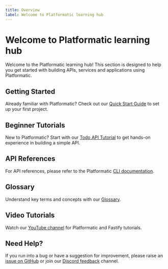 ```yaml
---
title: Overview
label: Welcome to Platformatic learning hub
---
```


# Welcome to Platformatic learning hub

Welcome to the Platformatic learning hub! This section is designed to help you get started with building APIs, services and applications using Platformatic. 

## Getting Started
Already familiar with Platformatic? Check out our [Quick Start Guide](../getting-started/quick-start-watt.md) to set up your first project.

## Beginner Tutorials
New to Platformatic? Start with our [Todo API Tutorial](./beginner/crud-application.md) to get hands-on experience in building a simple API.

## API References
For API references, please refer to the Platformatic [CLI documentation](../reference/platformatic/cli.md).

## Glossary
Understand key terms and concepts with our [Glossary](./glossary.md).

## Video Tutorials
Watch our [YouTube channel](https://www.youtube.com/@platformatic) for Platformatic and Fastify tutorials.

## Need Help?

If you run into a bug or have a suggestion for improvement, please raise an 
[issue on GitHub](https://github.com/platformatic/platformatic/issues/new) or join our [Discord feedback](https://discord.gg/platformatic) channel.
